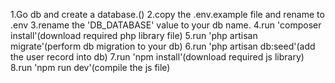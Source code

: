 1.Go db and create a database.()
2.copy the .env.example file and rename to  .env
3.rename the 'DB_DATABASE' value to your db name.
4.run 'composer install'(download required php library file)
5.run 'php artisan migrate'(perform db migration to your db)
6.run 'php artisan db:seed'(add the user record into db)
7.run 'npm install'(download required js library)
8.run 'npm run dev'(compile the js file)

